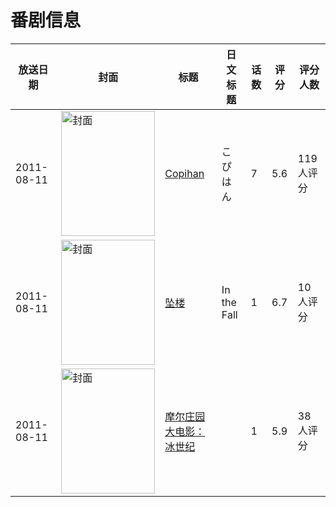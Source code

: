 # 番剧信息

|放送日期|封面|标题|日文标题|话数|评分|评分人数|
|---|---|---|---|---|---|---|
|2011-08-11|<img src="https://lain.bgm.tv/pic/cover/c/b4/58/18371_LQ1ht.jpg" alt="封面" style="width:150px;height:200px;object-fit:cover;">|[Copihan](https://bangumi.tv/subject/18371)|こぴはん|7|5.6|119人评分|
|2011-08-11|<img src="https://lain.bgm.tv/pic/cover/c/57/3b/157735_Nd4ko.jpg" alt="封面" style="width:150px;height:200px;object-fit:cover;">|[坠楼](https://bangumi.tv/subject/157735)|In the Fall|1|6.7|10人评分|
|2011-08-11|<img src="https://lain.bgm.tv/pic/cover/c/7e/ad/178531_G7G7g.jpg" alt="封面" style="width:150px;height:200px;object-fit:cover;">|[摩尔庄园大电影：冰世纪](https://bangumi.tv/subject/178531)||1|5.9|38人评分|
